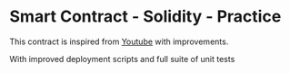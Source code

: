 # Smart Contract - Solidity - Practice

This contract is inspired from [Youtube](https://www.youtube.com/watch?v=s9MVkHKV2Vw) with improvements.

With improved deployment scripts and full suite of unit tests
